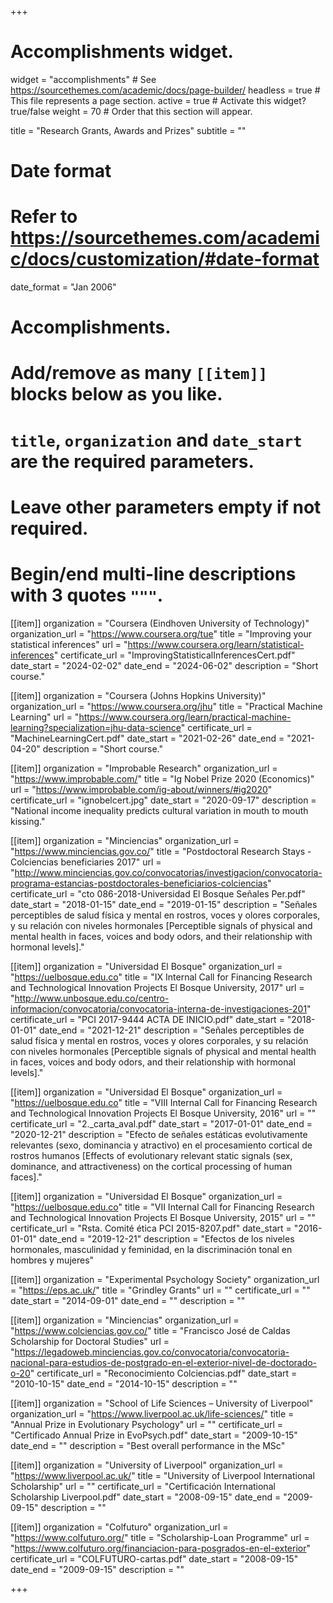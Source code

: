 +++
# Accomplishments widget.
widget = "accomplishments"  # See https://sourcethemes.com/academic/docs/page-builder/
headless = true  # This file represents a page section.
active = true  # Activate this widget? true/false
weight = 70  # Order that this section will appear.

title = "Research Grants, Awards and Prizes"
subtitle = ""

# Date format
#   Refer to https://sourcethemes.com/academic/docs/customization/#date-format
date_format = "Jan 2006"

# Accomplishments.
#   Add/remove as many `[[item]]` blocks below as you like.
#   `title`, `organization` and `date_start` are the required parameters.
#   Leave other parameters empty if not required.
#   Begin/end multi-line descriptions with 3 quotes `"""`.

[[item]]
  organization = "Coursera (Eindhoven University of Technology)"
  organization_url = "https://www.coursera.org/tue"
  title = "Improving your statistical inferences"
  url = "https://www.coursera.org/learn/statistical-inferences"
  certificate_url = "ImprovingStatisticalInferencesCert.pdf"
  date_start = "2024-02-02"
  date_end = "2024-06-02"
  description = "Short course."

[[item]]
  organization = "Coursera (Johns Hopkins University)"
  organization_url = "https://www.coursera.org/jhu"
  title = "Practical Machine Learning"
  url = "https://www.coursera.org/learn/practical-machine-learning?specialization=jhu-data-science"
  certificate_url = "MachineLearningCert.pdf"
  date_start = "2021-02-26"
  date_end = "2021-04-20"
  description = "Short course."


[[item]]
  organization = "Improbable Research"
  organization_url = "https://www.improbable.com/"
  title = "Ig Nobel Prize 2020 (Economics)"
  url = "https://www.improbable.com/ig-about/winners/#ig2020"
  certificate_url = "ignobelcert.jpg"
  date_start = "2020-09-17"
  description = "National income inequality predicts cultural variation in mouth to mouth kissing."

[[item]]
  organization = "Minciencias"
  organization_url = "https://www.minciencias.gov.co/"
  title = "Postdoctoral Research Stays - Colciencias beneficiaries 2017"
  url = "http://www.minciencias.gov.co/convocatorias/investigacion/convocatoria-programa-estancias-postdoctorales-beneficiarios-colciencias"
  certificate_url = "cto 086-2018-Universidad El Bosque Señales Per.pdf"
  date_start = "2018-01-15"
  date_end = "2019-01-15"
  description = "Señales perceptibles de salud física y mental en rostros, voces y olores corporales, y su relación con niveles hormonales [Perceptible signals of physical and mental health in faces, voices and body odors, and their relationship with hormonal levels]."

[[item]]
  organization = "Universidad El Bosque"
  organization_url = "https://uelbosque.edu.co"
  title = "IX Internal Call for Financing Research and Technological Innovation Projects El Bosque University, 2017"
  url = "http://www.unbosque.edu.co/centro-informacion/convocatoria/convocatoria-interna-de-investigaciones-201"
  certificate_url = "PCI 2017-9444 ACTA DE INICIO.pdf"
  date_start = "2018-01-01"
  date_end = "2021-12-21"
  description = "Señales perceptibles de salud física y mental en rostros, voces y olores corporales, y su relación con niveles hormonales [Perceptible signals of physical and mental health in faces, voices and body odors, and their relationship with hormonal levels]."

[[item]]
  organization = "Universidad El Bosque"
  organization_url = "https://uelbosque.edu.co"
  title = "VIII Internal Call for Financing Research and Technological Innovation Projects El Bosque University, 2016"
  url = ""
  certificate_url = "2._carta_aval.pdf"
  date_start = "2017-01-01"
  date_end = "2020-12-21"
  description = "Efecto de señales estáticas evolutivamente relevantes (sexo, dominancia y atractivo) en el procesamiento cortical de rostros humanos [Effects of evolutionary relevant static signals (sex, dominance, and attractiveness) on the cortical processing of human faces]."

[[item]]
  organization = "Universidad El Bosque"
  organization_url = "https://uelbosque.edu.co"
  title = "VII Internal Call for Financing Research and Technological Innovation Projects El Bosque University, 2015"
  url = ""
  certificate_url = "Rsta. Comité ética PCI 2015-8207.pdf"
  date_start = "2016-01-01"
  date_end = "2019-12-21"
  description = "Efectos de los niveles hormonales, masculinidad y feminidad, en la discriminación tonal en hombres y mujeres"

[[item]]
  organization = "Experimental Psychology Society"
  organization_url = "https://eps.ac.uk/"
  title = "Grindley Grants"
  url = ""
  certificate_url = ""
  date_start = "2014-09-01"
  date_end = ""
  description = ""

[[item]]
  organization = "Minciencias"
  organization_url = "https://www.colciencias.gov.co/"
  title = "Francisco José de Caldas Scholarship for Doctoral Studies"
  url = "https://legadoweb.minciencias.gov.co/convocatoria/convocatoria-nacional-para-estudios-de-postgrado-en-el-exterior-nivel-de-doctorado-o-20"
  certificate_url = "Reconocimiento Colciencias.pdf"
  date_start = "2010-10-15"
  date_end = "2014-10-15"
  description = ""

[[item]]
  organization = "School of Life Sciences – University of Liverpool"
  organization_url = "https://www.liverpool.ac.uk/life-sciences/"
  title = "Annual Prize in Evolutionary Psychology"
  url = ""
  certificate_url = "Certificado Annual Prize in EvoPsych.pdf"
  date_start = "2009-10-15"
  date_end = ""
  description = "Best overall performance in the MSc"  

[[item]]
  organization = "University of Liverpool"
  organization_url = "https://www.liverpool.ac.uk/"
  title = "University of Liverpool International Scholarship"
  url = ""
  certificate_url = "Certificación International Scholarship Liverpool.pdf"
  date_start = "2008-09-15"
  date_end = "2009-09-15"
  description = ""  

[[item]]
  organization = "Colfuturo"
  organization_url = "https://www.colfuturo.org/"
  title = "Scholarship-Loan Programme"
  url = "https://www.colfuturo.org/financiacion-para-posgrados-en-el-exterior"
  certificate_url = "COLFUTURO-cartas.pdf"
  date_start = "2008-09-15"
  date_end = "2009-09-15"
  description = ""

+++
